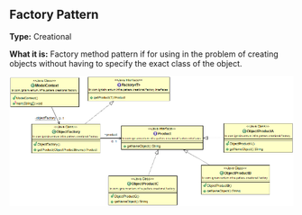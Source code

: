 ## Factory Pattern

**Type:** Creational

**What it is:**
Factory method pattern if for using in the problem of creating objects without having to specify the exact class of the object.


![Singleton Pattern](./Factory%20Pattern.png?raw=true)
